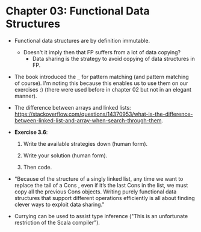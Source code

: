 # Chapter 03: Functional Data Structures

* Functional data structures are by definition immutable.
    * Doesn't it imply then that FP suffers from a lot of data copying?
        * Data sharing is the strategy to avoid copying of data structures in FP.

* The book introduced the `_` for pattern matching (and pattern matching of course). I'm noting this because this enables us to use them on our exercises :) (there were used before in chapter 02 but not in an elegant manner).

* The difference between arrays and linked lists: <https://stackoverflow.com/questions/14370953/what-is-the-difference-between-linked-list-and-array-when-search-through-them>.

* **Exercise 3.6**:

    1. Write the available strategies down (human form).

    1. Write your solution (human form).

    1. Then code.

* "Because of the structure of a singly linked list, any time we want to replace the tail of a Cons , even if it’s the last Cons in the list, we must copy all the previous Cons objects. Writing purely functional data structures that support different operations efficiently is all about finding clever ways to exploit data sharing."

* Currying can be used to assist type inference ("This is an unfortunate restriction of the Scala compiler").
